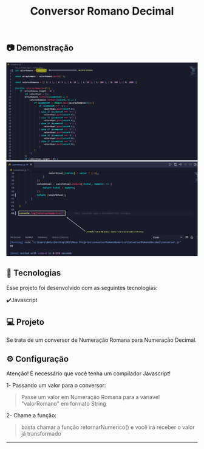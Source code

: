 <h1 align="center">
   Conversor Romano Decimal
</h1>

<br>

## :camera: Demonstração

![png1](github/ValorEntrada.png)
![png2](github/valorSaida.png)

## :rocket: Tecnologias

Esse projeto foi desenvolvido com as seguintes tecnologias:

✔️Javascript

## 💻 Projeto

Se trata de um conversor de Numeração Romana para Numeração Decimal.

## ⚙ Configuração

Atenção! É necessário que você tenha um compilador Javascript!

1- Passando um valor para o conversor:
> Passe um valor em Numeração Romana para a váriavel "valorRomano" em formato String

2- Chame a função:
> basta chamar a função retornarNumerico() e você irá receber o valor já transformado

---
